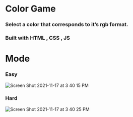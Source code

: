 # Color Game 

### Select a color that corresponds to it’s  rgb format.
### Built with HTML , CSS , JS

# Mode 
### Easy
![Screen Shot 2021-11-17 at 3 40 15 PM](https://user-images.githubusercontent.com/39848284/142211673-bf3e6f2b-ebe4-4ca3-8289-416841904199.png)
 ### Hard
 ![Screen Shot 2021-11-17 at 3 40 25 PM](https://user-images.githubusercontent.com/39848284/142211702-a497fa3c-6809-4fe3-897c-86c8a09ef48f.png)
